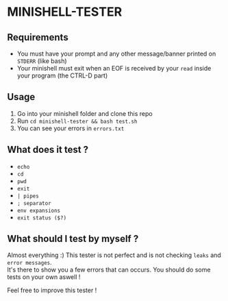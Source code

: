# MINISHELL-TESTER

## Requirements

- You must have your prompt and any other message/banner printed on ``STDERR`` (like bash)
- Your minishell must exit when an EOF is received by your ``read`` inside your program (the CTRL-D part)

## Usage

1. Go into your minishell folder and clone this repo
2. Run ``cd minishell-tester && bash test.sh``
3. You can see your errors in ``errors.txt``

## What does it test ?

- ``echo``
- ``cd``
- ``pwd``
- ``exit``
- ``| pipes``
- ``; separator``
- ``env expansions``
- ``exit status ($?)``

## What should I test by myself ?

Almost everything :) This tester is not perfect and is not checking ``leaks`` and ``error messages``.<br>
It's there to show you a few errors that can occurs.
You should do some tests on your own aswell !

Feel free to improve this tester !
